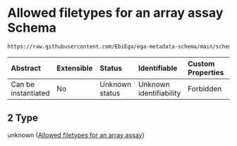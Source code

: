 # Allowed filetypes for an array assay Schema

```txt
https://raw.githubusercontent.com/EbiEga/ega-metadata-schema/main/schemas/EGA.assay.json#/allOf/2
```



| Abstract            | Extensible | Status         | Identifiable            | Custom Properties | Additional Properties | Access Restrictions | Defined In                                                                 |
| :------------------ | :--------- | :------------- | :---------------------- | :---------------- | :-------------------- | :------------------ | :------------------------------------------------------------------------- |
| Can be instantiated | No         | Unknown status | Unknown identifiability | Forbidden         | Allowed               | none                | [EGA.assay.json\*](../../../schemas/EGA.assay.json "open original schema") |

## 2 Type

unknown ([Allowed filetypes for an array assay](ega-3-allof-allowed-filetypes-for-an-array-assay.md))
